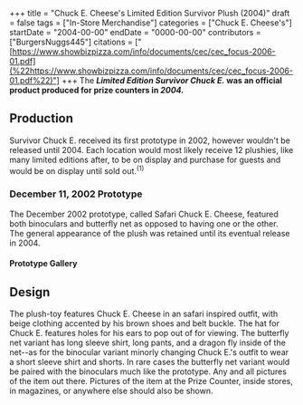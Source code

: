 +++
title = "Chuck E. Cheese's Limited Edition Survivor Plush (2004)"
draft = false
tags = ["In-Store Merchandise"]
categories = ["Chuck E. Cheese's"]
startDate = "2004-00-00"
endDate = "0000-00-00"
contributors = ["BurgersNuggs445"]
citations = ["[https://www.showbizpizza.com/info/documents/cec/cec_focus-2006-01.pdf](%22https://www.showbizpizza.com/info/documents/cec/cec_focus-2006-01.pdf%22)"]
+++
The ***Limited Edition Survivor Chuck E.* was an official product produced for prize counters in *2004.***

## Production

Survivor Chuck E. received its first prototype in 2002, however wouldn't be released until 2004. Each location would most likely receive 12 plushies, like many limited editions after, to be on display and purchase for guests and would be on display until sold out.<sup>(1)</sup>

### December 11, 2002 Prototype

The December 2002 prototype, called Safari Chuck E. Cheese, featured both binoculars and butterfly net as opposed to having one or the other. The general appearance of the plush was retained until its eventual release in 2004.

#### Prototype Gallery

## Design

The plush-toy features Chuck E. Cheese in an safari inspired outfit, with beige clothing accented by his brown shoes and belt buckle. The hat for Chuck E. features holes for his ears to pop out of for viewing.
The butterfly net variant has long sleeve shirt, long pants, and a dragon fly inside of the net--as for the binocular variant minorly changing Chuck E.'s outfit to wear a short sleeve shirt and shorts. In rare cases the butterfly net variant would be paired with the binoculars much like the prototype.
Any and all pictures of the item out there. Pictures of the item at the Prize Counter, inside stores, in magazines, or anywhere else should also be shown.
